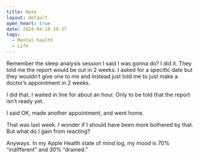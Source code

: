 ```yaml
---
title: Note
layout: default
open_heart: true
date: 2024-04-18 19:37
tags:
  - Mental health
  - Life
---
```


Remember the sleep analysis session I said I was gonna do? I did it. They told me the report would be out in 2 weeks. I asked for a specific date but they wouldn’t give one to me and instead just told me to just make a doctor’s appointment in 2 weeks.

I did that. I waited in line for about an hour. Only to be told that the report isn’t ready yet.

I said OK, made another appointment, and went home.

That was last week. I wonder if I should have been more bothered by that. But what do I gain from reacting?

Anyways. In my Apple Health state of mind log, my mood is 70% “indifferent” and 30% “drained.”
